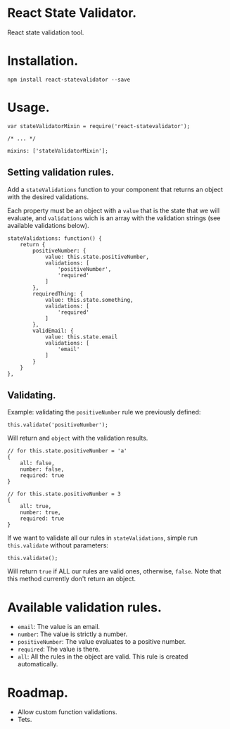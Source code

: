 # React State Validator.

React state validation tool.

# Installation.

    npm install react-statevalidator --save

# Usage.

    var stateValidatorMixin = require('react-statevalidator');

    /* ... */

    mixins: ['stateValidatorMixin'];

## Setting validation rules.

Add a `stateValidations` function to your component that returns an object with the desired validations.

Each property must be an object with a `value` that is the state that we will evaluate, and `validations` wich is an array with the validation strings (see available validations below).

    stateValidations: function() {
        return {
            positiveNumber: {
                value: this.state.positiveNumber,
                validations: [
                    'positiveNumber',
                    'required'
                ]
            },
            requiredThing: {
                value: this.state.something,
                validations: [
                    'required'
                ]
            },
            validEmail: {
                value: this.state.email
                validations: [
                    'email'
                ]
            }
        }
    },


## Validating.

Example: validating the `positiveNumber` rule we previously defined:

    this.validate('positiveNumber');

Will return and `object` with the validation results.

    // for this.state.positiveNumber = 'a'
    {
        all: false,
        number: false,
        required: true
    }

    // for this.state.positiveNumber = 3
    {
        all: true,
        number: true,
        required: true
    }

If we want to validate all our rules in `stateValidations`, simple run `this.validate` without parameters:

    this.validate();

Will return `true` if ALL our rules are valid ones, otherwise, `false`. Note that this method currently don't return an object.

# Available validation rules.

* `email`: The value is an email.
* `number`: The value is strictly a number.
* `positiveNumber`: The value evaluates to a positive number.
* `required`: The value is there.
* `all`: All the rules in the object are valid. This rule is created automatically.

# Roadmap.

* Allow custom function validations.
* Tets.